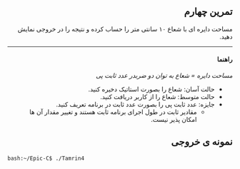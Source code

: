 <div dir="rtl">

## تمرین چهارم
مساحت دایره ای با شعاع ۱۰ سانتی متر را حساب کرده و نتیجه را در خروجی نمایش دهید.

****
#### راهنما
*مساحت دایره = شعاع به توان دو ضربدر عدد ثابت پی*<br />
- حالت آسان: شعاع را بصورت استاتیک دخیره کنید.
- حالت متوسط: شعاع را از کاربر دریافت کنید.
- جایزه: عدد ثابت پی را بصورت عدد ثابت در برنامه تعریف کنید.
  - مقادیر ثابت در طول اجرای برنامه ثابت هستند و تغییر مقدار آن ها امکان پذیر نیست.

## نمونه ی خروجی

</div>

```bash
bash:~/Epic-C$ ./Tamrin4

```


